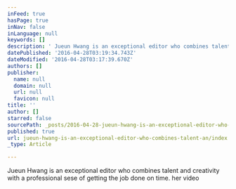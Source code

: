 ```yaml
---
inFeed: true
hasPage: true
inNav: false
inLanguage: null
keywords: []
description: ' Jueun Hwang is an exceptional editor who combines talent and creativity with a professional sese of getting the job done on time. her video'
datePublished: '2016-04-28T03:19:34.743Z'
dateModified: '2016-04-28T03:17:39.670Z'
authors: []
publisher:
  name: null
  domain: null
  url: null
  favicon: null
title: ''
author: []
starred: false
sourcePath: _posts/2016-04-28-jueun-hwang-is-an-exceptional-editor-who-combines-talent-an.md
published: true
url: jueun-hwang-is-an-exceptional-editor-who-combines-talent-an/index.html
_type: Article

---
```

Jueun Hwang is an exceptional editor who combines talent and creativity with a professional sese of getting the job done on time. her video